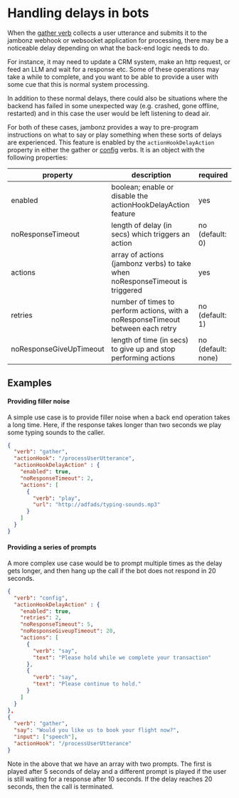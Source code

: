 # Handling delays in bots

When the [gather verb](/docs/webhooks/gather) collects a user utterance and submits it to the jambonz webhook or websocket application for processing, there may be a noticeable delay depending on what the back-end logic needs to do.  

For instance, it may need to update a CRM system, make an http request, or feed an LLM and wait for a response etc.  Some of these operations may take a while to complete, and you want to be able to provide a user with some cue that this is normal system processing.

In addition to these normal delays, there could also be situations where the backend has failed in some unexpected way (e.g. crashed, gone offline, restarted) and in this case the user would be left listening to dead air.

For both of these cases, jambonz provides a way to pre-program instructions on what to say or play something when these sorts of delays are experienced.  This feature is enabled by the `actionHookDelayAction` property in either the gather or [config](/docs/webhooks/config) verbs. It is an object with the following properties:

| property      | description | required  |
| ------------- |-------------| -----|
| enabled | boolean; enable or disable the actionHookDelayAction feature | yes |
| noResponseTimeout | length of delay (in secs) which triggers an action | no (default: 0) |
| actions | array of actions (jambonz verbs) to take when noResponseTimeout is triggered | yes |
| retries | number of times to perform actions, with a noResponseTimeout between each retry | no (default: 1) |
| noResponseGiveUpTimeout | length of time (in secs) to give up and stop performing actions | no (default: none) |

## Examples
#### Providing filler noise

A simple use case is to provide filler noise when a back end operation takes a long time.  Here, if the response takes longer than two seconds we play some typing sounds to the caller.

```json
{
  "verb": "gather",
  "actionHook": "/processUserUtterance",
  "actionHookDelayAction" : {
    "enabled": true,
    "noResponseTimeout": 2,
    "actions": [
      {
        "verb": "play",
        "url": "http://adfads/typing-sounds.mp3"
      }
    ]
  }
}
```

#### Providing a series of prompts

A more complex use case would be to prompt multiple times as the delay gets longer, and then hang up the call if the bot does not respond in 20 seconds.

```json
{
  "verb": "config",
  "actionHookDelayAction" : {
    "enabled": true,
    "retries": 2,
    "noResponseTimeout": 5,
    "noResponseGiveupTimeout": 20,
    "actions": [
      {
        "verb": "say",
        "text": "Please hold while we complete your transaction"
      },
      {
        "verb": "say",
        "text": "Please continue to hold."
      }
    ]
  }
},
{
  "verb": "gather",
  "say": "Would you like us to book your flight now?",
  "input": ["speech"],
  "actionHook": "/processUserUtterance"
}
```

Note in the above that we have an array with two prompts.  The first is played after 5 seconds of delay and a different prompt is played if the user is still waiting for a response after 10 seconds.  If the delay reaches 20 seconds, then the call is terminated.